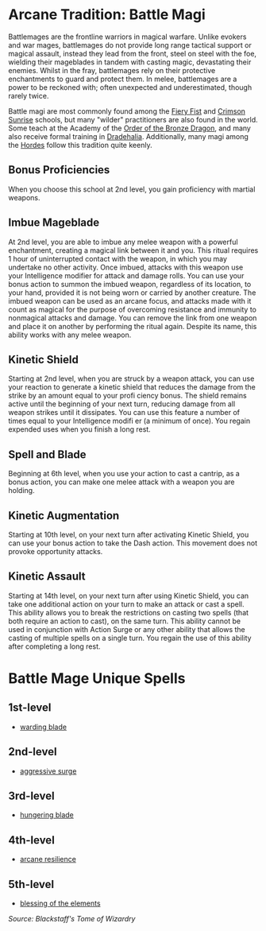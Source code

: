 # Arcane Tradition: Battle Magi
Battlemages are the frontline warriors in magical warfare. Unlike evokers and war mages, battlemages do not provide long range tactical support or magical assault, instead they lead from the front, steel on steel with the foe, wielding their mageblades in tandem with casting magic, devastating their enemies. Whilst in the fray, battlemages rely on their protective enchantments to guard and protect them. In melee, battlemages are a power to be reckoned with; often unexpected and underestimated, though rarely twice.

Battle magi are most commonly found among the [Fiery Fist](/Organizations/MageSchools/FieryFist.md) and [Crimson Sunrise](/Organizations/MageSchools/CrimsonSunrise.md) schools, but many "wilder" practitioners are also found in the world. Some teach at the Academy of the [Order of the Bronze Dragon](/Organizations/DraconicOrder/Bronze.md), and many also receive formal training in [Dradehalia](/Nations/Dradehalia.md). Additionally, many magi among the [Hordes](/Races/Hordes.md) follow this tradition quite keenly.

## Bonus Proficiencies
When you choose this school at 2nd level, you gain proficiency with martial weapons.

## Imbue Mageblade
At 2nd level, you are able to imbue any melee weapon with a powerful enchantment, creating a magical link between it and you. This ritual requires 1 hour of uninterrupted contact with the weapon, in which you may undertake no other activity. Once imbued, attacks with this weapon use your Intelligence modifier for attack and damage rolls. You can use your bonus action to summon the imbued weapon, regardless of its location, to your hand, provided it is not being worn or carried by another creature. The imbued weapon can be used as an arcane focus, and attacks made with it count as magical for the purpose of overcoming resistance and immunity to nonmagical attacks and damage. You can remove the link from one weapon and place it on another by performing the ritual again. Despite its name, this ability works with any melee weapon.

## Kinetic Shield
Starting at 2nd level, when you are struck by a weapon attack, you can use your reaction to generate a kinetic shield that reduces the damage from the strike by an amount equal to your profi ciency bonus. The shield remains active until the beginning of your next turn, reducing damage from all weapon strikes until it dissipates. You can use this feature a number of times equal to your Intelligence modifi er (a minimum of once). You regain expended uses when you finish a long rest.

## Spell and Blade
Beginning at 6th level, when you use your action to cast a cantrip, as a bonus action, you can make one melee attack with a weapon you are holding.

## Kinetic Augmentation
Starting at 10th level, on your next turn after activating Kinetic Shield, you can use your bonus action to take the Dash action. This movement does not provoke opportunity attacks.

## Kinetic Assault
Starting at 14th level, on your next turn after using Kinetic Shield, you can take one additional action on your turn to make an attack or cast a spell. This ability allows you to break the restrictions on casting two spells (that both require an action to cast), on the same turn. This ability cannot be used in conjunction with Action Surge or any other ability that allows the casting of multiple spells on a single turn. You regain the use of this ability after completing a long rest.

# Battle Mage Unique Spells

## 1st-level
* [warding blade](/Magic/Spells/warding-blade.md)

## 2nd-level
* [aggressive surge](/Magic/Spells/aggressive-surge.md)

## 3rd-level
* [hungering blade](/Magic/Spells/hungering-blade.md)

## 4th-level
* [arcane resilience](/Magic/Spells/arcane-resilience.md)

## 5th-level
* [blessing of the elements](/Magic/Spells/blessing-of-the-elements.md)

*Source: Blackstaff's Tome of Wizardry*
